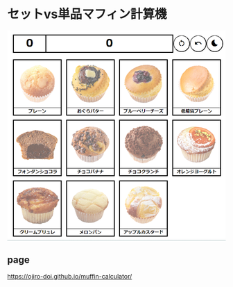 # セットvs単品マフィン計算機

![appImage](/docs/images/CB20FA7D-53E3-43D9-BC59-F7C1FE41E0CE.png)

## page
https://ojiro-doi.github.io/muffin-calculator/